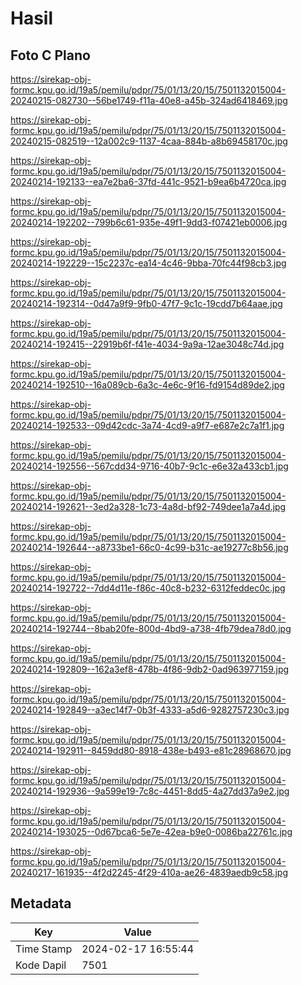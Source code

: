 # Hasil

## Foto C Plano

https://sirekap-obj-formc.kpu.go.id/19a5/pemilu/pdpr/75/01/13/20/15/7501132015004-20240215-082730--56be1749-f11a-40e8-a45b-324ad6418469.jpg

https://sirekap-obj-formc.kpu.go.id/19a5/pemilu/pdpr/75/01/13/20/15/7501132015004-20240215-082519--12a002c9-1137-4caa-884b-a8b69458170c.jpg

https://sirekap-obj-formc.kpu.go.id/19a5/pemilu/pdpr/75/01/13/20/15/7501132015004-20240214-192133--ea7e2ba6-37fd-441c-9521-b9ea6b4720ca.jpg

https://sirekap-obj-formc.kpu.go.id/19a5/pemilu/pdpr/75/01/13/20/15/7501132015004-20240214-192202--799b6c61-935e-49f1-9dd3-f07421eb0006.jpg

https://sirekap-obj-formc.kpu.go.id/19a5/pemilu/pdpr/75/01/13/20/15/7501132015004-20240214-192229--15c2237c-ea14-4c46-9bba-70fc44f98cb3.jpg

https://sirekap-obj-formc.kpu.go.id/19a5/pemilu/pdpr/75/01/13/20/15/7501132015004-20240214-192314--0d47a9f9-9fb0-47f7-9c1c-19cdd7b64aae.jpg

https://sirekap-obj-formc.kpu.go.id/19a5/pemilu/pdpr/75/01/13/20/15/7501132015004-20240214-192415--22919b6f-f41e-4034-9a9a-12ae3048c74d.jpg

https://sirekap-obj-formc.kpu.go.id/19a5/pemilu/pdpr/75/01/13/20/15/7501132015004-20240214-192510--16a089cb-6a3c-4e6c-9f16-fd9154d89de2.jpg

https://sirekap-obj-formc.kpu.go.id/19a5/pemilu/pdpr/75/01/13/20/15/7501132015004-20240214-192533--09d42cdc-3a74-4cd9-a9f7-e687e2c7a1f1.jpg

https://sirekap-obj-formc.kpu.go.id/19a5/pemilu/pdpr/75/01/13/20/15/7501132015004-20240214-192556--567cdd34-9716-40b7-9c1c-e6e32a433cb1.jpg

https://sirekap-obj-formc.kpu.go.id/19a5/pemilu/pdpr/75/01/13/20/15/7501132015004-20240214-192621--3ed2a328-1c73-4a8d-bf92-749dee1a7a4d.jpg

https://sirekap-obj-formc.kpu.go.id/19a5/pemilu/pdpr/75/01/13/20/15/7501132015004-20240214-192644--a8733be1-66c0-4c99-b31c-ae19277c8b56.jpg

https://sirekap-obj-formc.kpu.go.id/19a5/pemilu/pdpr/75/01/13/20/15/7501132015004-20240214-192722--7dd4d11e-f86c-40c8-b232-6312feddec0c.jpg

https://sirekap-obj-formc.kpu.go.id/19a5/pemilu/pdpr/75/01/13/20/15/7501132015004-20240214-192744--8bab20fe-800d-4bd9-a738-4fb79dea78d0.jpg

https://sirekap-obj-formc.kpu.go.id/19a5/pemilu/pdpr/75/01/13/20/15/7501132015004-20240214-192809--162a3ef8-478b-4f86-9db2-0ad963977159.jpg

https://sirekap-obj-formc.kpu.go.id/19a5/pemilu/pdpr/75/01/13/20/15/7501132015004-20240214-192849--a3ec14f7-0b3f-4333-a5d6-9282757230c3.jpg

https://sirekap-obj-formc.kpu.go.id/19a5/pemilu/pdpr/75/01/13/20/15/7501132015004-20240214-192911--8459dd80-8918-438e-b493-e81c28968670.jpg

https://sirekap-obj-formc.kpu.go.id/19a5/pemilu/pdpr/75/01/13/20/15/7501132015004-20240214-192936--9a599e19-7c8c-4451-8dd5-4a27dd37a9e2.jpg

https://sirekap-obj-formc.kpu.go.id/19a5/pemilu/pdpr/75/01/13/20/15/7501132015004-20240214-193025--0d67bca6-5e7e-42ea-b9e0-0086ba22761c.jpg

https://sirekap-obj-formc.kpu.go.id/19a5/pemilu/pdpr/75/01/13/20/15/7501132015004-20240217-161935--4f2d2245-4f29-410a-ae26-4839aedb9c58.jpg


## Metadata

| Key        | Value               |
| ---------- | ------------------- |
| Time Stamp | 2024-02-17 16:55:44 |
| Kode Dapil | 7501                |



